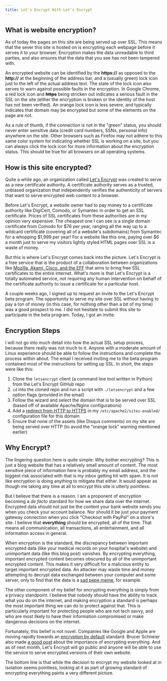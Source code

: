 ```yaml
---
title: Let's Encrypt With Let's Encrypt
---
```


## What is website encryption?

As of today the pages on this site are being served up over SSL.  This means that the sever this site is hosted on is encrypting each webpage before it serves it to your browser.  Encryption makes the data unreadable to third parties, and also ensures that the data that you see has not been tampered with.

An encrypted website can be identified by the **https://** as opposed to the **http://** at the beginning of the address bar, and a (usually green) lock icon just to the left of the actual address text.  The state of the lock icon also serves to warn against possible faults in the encryption.  In Google Chrome, a red lock icon and ~~**https**~~ being stricken out indicates a serious fault in the SSL on the site (either the encryption is broken or the identity of the host has not been verified).  An orange lock icon is less severe, and typically indicates that domain may be encrypted but some of the elements on the page are not.

As a rule of thumb, if the connection is not in the "green" status, you should never enter sensitive data (credit card numbers, SSNs, personal info) anywhere on the site.  Other browsers such as Firefox may not adhere to this same color system for indicating whether SSL is working on a site, but you can always click the lock icon for more information about the encryption status.  This should be true for all browsers on all operating systems.

## How is this site encrypted?

Quite a while ago, an organization called [Let's Encrypt](https://letsencrypt.org/) was created to serve as a new certificate authority.  A certificate authority serves as a trusted, unbiased organization that independently verifies the authenticity of servers that want to serve encrypted web content to a browser.

Before Let's Encrypt, a website owner had to pay money to a certificate authority like DigiCert, Comodo, or Symantec in order to get an SSL certificate.  Prices of SSL certificates from these authorities are in my opinion very expensive.  The cheapest one I can see is a single domain certificate from Comodo for $76 per year, ranging all the way up to a wildcard certificate (covering all of a website's subdomains) from Symantec for a whopping $1,999 per year!  For a website like this one, paying over $6 a month just to serve my visitors lightly styled HTML pages over SSL is a waste of money.

But this is where Let's Encrypt comes back into the picture.  Let's Encrypt is a free service that is the product of a collaboration between organizations like [Mozilla, Akami, Cisco, and the EFF](https://letsencrypt.org/sponsors/) that aims to bring free SSL certificates to the entire internet.  What's more is that Let's Encrypt is a totally automated service, not requiring any human intervention on behalf of the certificate authority to issue a certificate for a particular host.

A couple weeks ago, I signed up to request an invite to the Let's Encrypt beta program.  The opportunity to serve my site over SSL without having to pay a ton of money (in this case, for nothing other than a bit of my time) was a good prospect to me.  I did not hesitate to submit this site to participate in the beta program.  Today, I got an invite.

## Encryption Steps

I will not go into much detail into how the actual SSL setup process, because there really was not much to it.  Anyone with a moderate amount of Linux experience should be able to follow the instructions and complete the process within about.  The email I received inviting me to the beta program contained most of the instructions for setting up SSL.  In short, the steps were like this:

1. Clone the `letsencrypt` client (a command line tool written in Python) from the Let's Encrypt GitHub repo
2. `cd` into the cloned repo and run a script with `./letsencrypt` and a few option flags (provided in the email)
3. Follow the wizard and select the domain that is to be served over SSL (based off of available Apache/Nginx configurations)
4. Add a [redirect from HTTP to HTTPS](http://serverfault.com/a/570290/256141) in my `/etc/apache2/sites-enabled/` configuration file for this domain
5. Ensure that none of the assets (like Disqus comments) on my site are being served over HTTP (to avoid the "orange lock" warning mentioned earlier)

## Why Encrypt?

The lingering question here is quite simple: Why bother encrypting?  This is just a blog website that has a relatively small amount of content.  The most sensitive piece of information here is probably my email address, and the biggest risk associated with that is my inbox getting hit with spam.  It is not like encryption is doing anything to mitigate that either.  It would appear as though me taking any time at all to encrypt this site is utterly pointless.

But I believe that there is a reason.  I am a proponent of encryption becoming a *de facto* standard for how we share data over the internet.  Encrypted data should not just be the content your bank website sends you when you check your account balance.  Nor should it be just your payment gateway connection when you click "Checkout with PayPal" on a store's site.  I believe that **everything** should be encrypted, all of the time.  That means all communication, all transactions, all entertainment, and all information access in general.

When encryption is the standard, the discrepancy between important encrypted data (like your medical records on your hospital's website) and unimportant data (like this blog post) vanishes.  By encrypting everything, important encrypted content becomes obscured by all of the unimportant encrypted content.  This makes it very difficult for a malicious entity to target important encrypted data.  An attacker may waste time and money attempting to decrypt data exchanged between your computer and some server, only to find that the data is a [sad pepe meme](http://i.imgur.com/VUd7QZe.jpg), for example.

The other component of my belief for encrypting everything is simply from a privacy standpoint.  I believe that nobody should have the ability to track what you do on the internet, and making encryption a standard is perhaps the most important thing we can do to protect against that.  This is particularly important for protecting people who are not tech savvy, and who are most likely to have their information compromised or make dangerous decisions on the internet.

Fortunately, this belief is not novel.  Companies like Google and Apple are moving rapidly towards an [encryption by default](https://nakedsecurity.sophos.com/2015/10/21/new-android-marshmallow-devices-must-have-default-encryption-google-says/) standard.  Brucer Schneier also made [a good post](https://www.schneier.com/blog/archives/2015/06/why_we_encrypt.html) about the importance of encrypting everything.  And as of next month, Let's Encrypt will go public and anyone will be able to use the service to serve encrypted versions of their own website.

The bottom line is that while the decision to encrypt my website looked at in isolation seems pointless, looking at it as part of growing standard of encrypting everything paints a very different picture.
